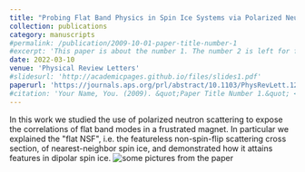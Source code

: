 ```yaml
---
title: "Probing Flat Band Physics in Spin Ice Systems via Polarized Neutron Scattering"
collection: publications
category: manuscripts
#permalink: /publication/2009-10-01-paper-title-number-1
#excerpt: 'This paper is about the number 1. The number 2 is left for future work.'
date: 2022-03-10
venue: 'Physical Review Letters'
#slidesurl: 'http://academicpages.github.io/files/slides1.pdf'
paperurl: 'https://journals.aps.org/prl/abstract/10.1103/PhysRevLett.128.107201'
#citation: 'Your Name, You. (2009). &quot;Paper Title Number 1.&quot; <i>Journal 1</i>. 1(1).'
---
```


In this work we studied the use of polarized neutron scattering to expose the correlations of flat band modes in a frustrated magnet. In particular we explained the "flat NSF", i.e. the featureless non-spin-flip scattering cross section, of nearest-neighbor spin ice, and demonstrated how it attains features in dipolar spin ice. 
![some pictures from the paper](https://ktchung-p.github.io/images/NSF_figures.png)